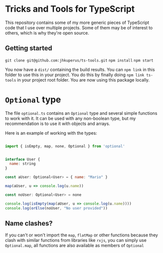 # Tricks and Tools for TypeScript

This repository contains some of my more generic pieces of TypeScript code that I use over multiple projects.
Some of them may be of interest to others, which is why they're open source.

## Getting started

`git clone git@github.com:jhkuperus/ts-tools.git`
`npm install`
`npm start`

You now have a `dist/` containing the build results. You can `npm link` in this folder to use this in your project. You do this by finally doing `npm link ts-tools` in your project root folder. You are now using this package locally.

# `Optional` type

The file `optional.ts` contains an `Optional` type and several simple functions to work with it. It can be
used with any non-boolean type, but my recommendation is to use it with objects and arrays.

Here is an example of working with the types:

```javascript

import { isEmpty, map, none, Optional } from 'optional'


interface User {
  name: string
}

const aUser: Optional<User> = { name: "Mario" }

map(aUser, u => console.log(u.name))

const noUser: Optional<User> = none

console.log(isEmpty(map(aUser, u => console.log(u.name))))
console.log(orElse(noUser, "No user provided"))

```

## Name clashes?

If you can't or won't import the `map`, `flatMap` or other functions because they clash with similar functions
from libraries like `rxjs`, you can simply use `Optional.map`, all functions are also available as members of
`Optional`
